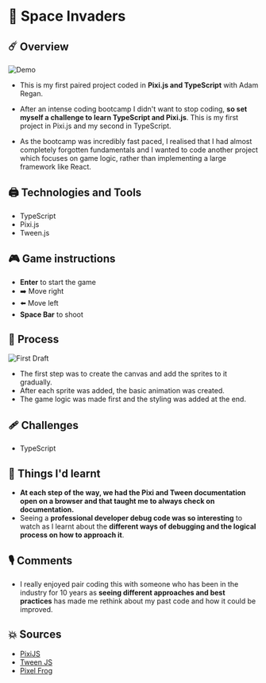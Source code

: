 # 👾 Space Invaders

## ☄️ Overview

![Demo](https://i.ibb.co/XxgR9c5/spaceinvaders.png)

- This is my first paired project coded in **Pixi.js and TypeScript** with Adam Regan.

- After an intense coding bootcamp I didn't want to stop coding, **so set myself a challenge to learn TypeScript and Pixi.js**. This is my first project in Pixi.js and my second in TypeScript.

- As the bootcamp was incredibly fast paced, I realised that I had almost completely forgotten fundamentals and I wanted to code another project which focuses on game logic, rather than implementing a large framework like React.

## 🖨 Technologies and Tools

- TypeScript
- Pixi.js
- Tween.js

## 🎮 Game instructions

- **Enter** to start the game
- ➡️ Move right
- ⬅️ Move left
- **Space Bar** to shoot

## 💭 Process

![First Draft](https://twitter.com/i/status/1330808034143166468)

- The first step was to create the canvas and add the sprites to it gradually.
- After each sprite was added, the basic animation was created.
- The game logic was made first and the styling was added at the end.

## 🩹 Challenges

- TypeScript

## 🎉 Things I'd learnt

- **At each step of the way, we had the Pixi and Tween documentation open on a browser and that taught me to always check on documentation.**
- Seeing a **professional developer debug code was so interesting** to watch as I learnt about the **different ways of debugging and the logical process on how to approach it**.

## 🎙 Comments

- I really enjoyed pair coding this with someone who has been in the industry for 10 years as **seeing different approaches and best practices** has made me rethink about my past code and how it could be improved.

## 💥 Sources

- [PixiJS](https://www.pixijs.com/)
- [Tween JS](https://createjs.com/docs/tweenjs/classes/Tween.html)
- [Pixel Frog](https://pixelfrog-store.itch.io/pixel-adventure-2)
